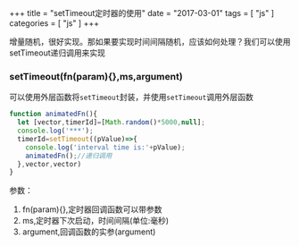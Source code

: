 +++
title = "setTimeout定时器的使用"
date = "2017-03-01"
tags = [ "js" ]
categories = [ "js" ]
+++

增量随机，很好实现。那如果要实现时间间隔随机，应该如何处理？我们可以使用setTimeout递归调用来实现
<!--more-->
### setTimeout(fn(param){},ms,argument)

可以使用外层函数将`setTimeout`封装，并使用`setTimeout`调用外层函数

```js
function animatedFn(){
  let [vector,timerId]=[Math.random()*5000,null];
  console.log('***');
  timerId=setTimeout((pValue)=>{
    console.log('interval time is:'+pValue);
    animatedFn();//递归调用
  },vector,vector)
}
```

参数：

1. fn(param){},定时器回调函数可以带参数
2. ms,定时器下次启动，时间间隔(单位:毫秒)
3. argument,回调函数的实参(argument)

